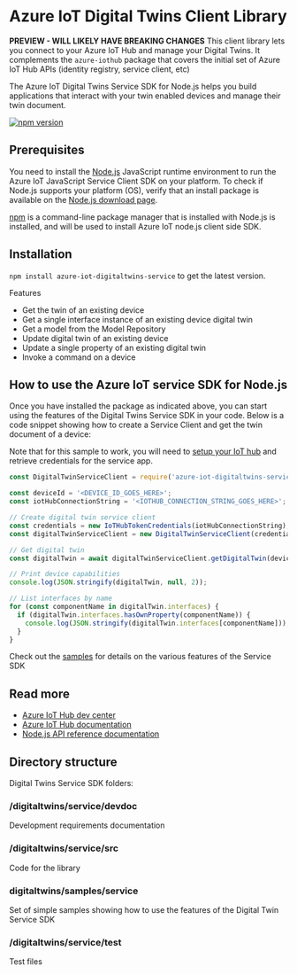 # Azure IoT Digital Twins Client Library

**PREVIEW - WILL LIKELY HAVE BREAKING CHANGES**
This client library lets you connect to your Azure IoT Hub and manage your Digital Twins.
It complements the `azure-iothub` package that covers the initial set of Azure IoT Hub APIs (identity registry, service client, etc)

The Azure IoT Digital Twins Service SDK for Node.js helps you build applications that interact with your twin enabled devices and manage their twin document.

[![npm version](https://badge.fury.io/js/azure-iot-digitaltwins-service.svg)](https://badge.fury.io/js/azure-iot-digitaltwins-service)

## Prerequisites

You need to install the [Node.js][nodejs_lnk] JavaScript runtime environment to run the Azure IoT JavaScript Service Client SDK on your platform. To check if Node.js supports your platform (OS), verify that an install package is available on the [Node.js download page][nodejs_dwld_lnk].

[npm][npm_lnk] is a command-line package manager that is installed with Node.js is installed, and will be used to install Azure IoT node.js client side SDK.

## Installation

`npm install azure-iot-digitaltwins-service` to get the latest version.

 Features

* Get the twin of an existing device
* Get a single interface instance of an existing device digital twin
* Get a model from the Model Repository
* Update digital twin of an existing device
* Update a single property of an existing digital twin
* Invoke a command on a device

## How to use the Azure IoT service SDK for Node.js

Once you have installed the package as indicated above, you can start using the features of the Digital Twins Service SDK in your code. Below is a code snippet showing how to create a Service Client and get the twin document of a device:

Note that for this sample to work, you will need to [setup your IoT hub][lnk-setup-iot-hub] and retrieve credentials for the service app.

```js
const DigitalTwinServiceClient = require('azure-iot-digitaltwins-service').DigitalTwinServiceClient;

const deviceId = '<DEVICE_ID_GOES_HERE>';
const iotHubConnectionString = '<IOTHUB_CONNECTION_STRING_GOES_HERE>';

// Create digital twin service client
const credentials = new IoTHubTokenCredentials(iotHubConnectionString);
const digitalTwinServiceClient = new DigitalTwinServiceClient(credentials);

// Get digital twin
const digitalTwin = await digitalTwinServiceClient.getDigitalTwin(deviceId);

// Print device capabilities
console.log(JSON.stringify(digitalTwin, null, 2));

// List interfaces by name
for (const componentName in digitalTwin.interfaces) {
  if (digitalTwin.interfaces.hasOwnProperty(componentName)) {
    console.log(JSON.stringify(digitalTwin.interfaces[componentName]));
  }
}
```

Check out the [samples][samples] for details on the various features of the Service SDK

## Read more

* [Azure IoT Hub dev center][iot-dev-center]
* [Azure IoT Hub documentation][iot-hub-documentation]
* [Node.js API reference documentation][node-api-reference]

## Directory structure

Digital Twins Service SDK folders:

### /digitaltwins/service/devdoc

Development requirements documentation

### /digitaltwins/service/src

Code for the library

### digitaltwins/samples/service

Set of simple samples showing how to use the features of the Digital Twin Service SDK

### /digitaltwins/service/test

Test files

[nodejs_lnk]: https://nodejs.org/
[nodejs_dwld_lnk]: https://nodejs.org/en/download/
[npm_lnk]:https://docs.npmjs.com/getting-started/what-is-npm
[samples]: ../samples/service
[lnk-setup-iot-hub]: https://aka.ms/howtocreateazureiothub
[node-api-reference]: https://docs.microsoft.com/en-us/javascript/api/azure-iothub/
[iot-dev-center]: http://azure.com/iotdev
[iot-hub-documentation]: https://docs.microsoft.com/en-us/azure/iot-hub/
